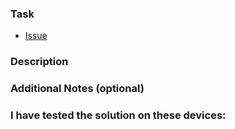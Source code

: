 ### Task
<!-- Link to issue if any -->
 - [Issue](https://github.com/yan640/videochatguru-android/issues/)
 
### Description
<!-- Describe the solution, changes, possible problems etc. -->
 
### Additional Notes (optional)
<!-- Provide any additional notes: quick tips for the reviewer, related PRs, screenshots, et al.). -->
 
### I have tested the solution on these devices:
<!-- * Device name, android version -->
<!-- * Nexus 6p, Android 8.0.0 -->